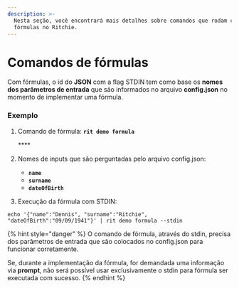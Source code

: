 ```yaml
---
description: >-
  Nesta seção, você encontrará mais detalhes sobre comandos que rodam com
  fórmulas no Ritchie.
---
```


# Comandos de fórmulas

Com fórmulas, o id do **JSON** com a flag  STDIN tem como base os **nomes dos parâmetros de entrada** que são informados no arquivo **config.json** no momento de implementar uma fórmula. 

### **Exemplo**

1. Comando de fórmula: **`rit demo formula`**

   \*\*\*\*

2. Nomes de inputs que são perguntadas pelo arquivo config.json:

   * **`name`**
   * **`surname`**
   * **`dateOfBirth`**

3. Execução da fórmula com STDIN:

```text
echo '{"name":"Dennis", "surname":"Ritchie", "dateOfBirth":"09/09/1941"}' | rit demo formula --stdin
```



{% hint style="danger" %}
O comando de fórmula, através do stdin, precisa dos parâmetros de entrada que são colocados no config.json para funcionar corretamente.  

Se, durante a implementação da fórmula, for demandada uma informação via **prompt**, não será possível usar exclusivamente o stdin para fórmula ser executada com sucesso. 
{% endhint %}

